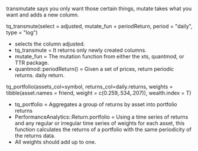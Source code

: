 transmutate says you only want those certain things, mutate takes what you want and adds a new column.

tq_transmute(select = adjusted,
               mutate_fun = periodReturn, 
               period = "daily",
               type = "log")

* selects the column adjusted.              
* tq_transmute = It returns only newly created columns.
* mutate_fun = The mutation function from either the xts, quantmod, or TTR package.
* quantmod::periodReturn() = Given a set of prices, return periodic returns.
daily return. 


tq_portfolio(assets_col=symbol,
               returns_col=daily.returns, 
               weights = tibble(asset.names = friend, weight = c(0.259,.534,.207)),
               wealth.index = T)


* tq_portfolio =  Aggregates a group of returns by asset into portfolio returns
* PerformanceAnalytics::Return.portfolio = Using a time series of returns and any regular or irregular time series of weights for each asset, this function calculates the returns of a portfolio with the same periodicity of the returns data.
* All weights should add up to one.
